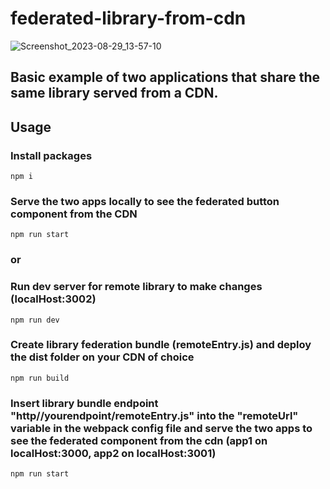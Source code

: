# federated-library-from-cdn

![Screenshot_2023-08-29_13-57-10](https://github.com/marcofalcone/federated-library-from-cdn/assets/61291681/6347c456-3034-478a-8a88-ca3c1713f24e)

## Basic example of two applications that share the same library served from a CDN.

## Usage

### Install packages

```
npm i
```

### Serve the two apps locally to see the federated button component from the CDN

```
npm run start
```

### or

### Run dev server for remote library to make changes (localHost:3002)

```
npm run dev
```

### Create library federation bundle (remoteEntry.js) and deploy the dist folder on your CDN of choice

```
npm run build
```

### Insert library bundle endpoint "http//yourendpoint/remoteEntry.js" into the "remoteUrl" variable in the webpack config file and serve the two apps to see the federated component from the cdn (app1 on localHost:3000, app2 on localHost:3001)

```
npm run start
```
